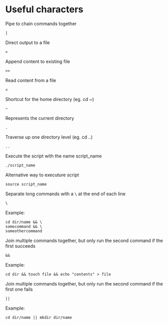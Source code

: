 
# Useful characters

Pipe to chain commands together

	|

Direct output to a file

	>

Append content to existing file

	>>

Read content from a file

	<

Shortcut for the home directory (eg. cd ~)

	~

Represents the current directory

	.

Traverse up one directory level (eg. cd ..)

	..

Execute the script with the name script_name

	./script_name

Alternative way to executure script

	source script_name

Separate long commands with a `\` at the end of each line

	\

Example:

	cd dir/name && \
	somecommand && \
	someothercommand

Join multiple commands together, but only run the second command if the first succeeds

	&&

Example:

	cd dir && touch file && echo "contents" > file

Join multiple commands together, but only run the second command if the first one fails

	||

Example:

	cd dir/name || mkdir dir/name
